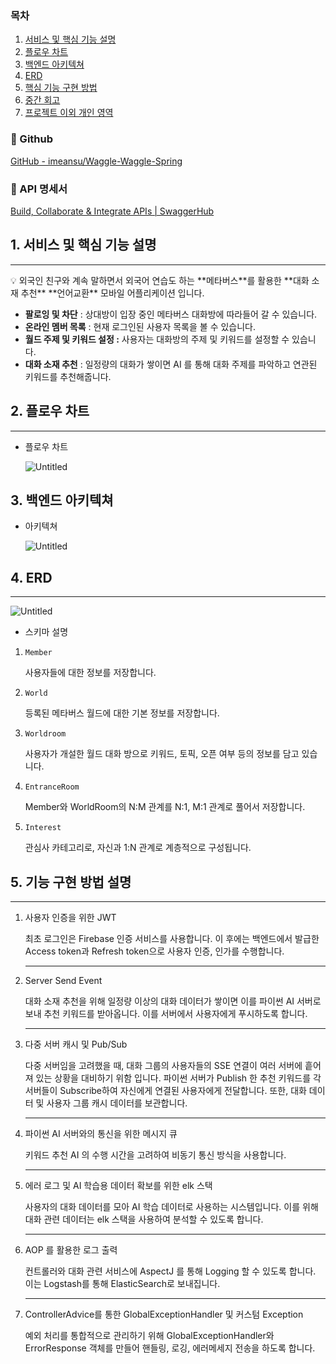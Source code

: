 ### 목차

1. [서비스 및 핵심 기능 설명](https://www.notion.so/d879e319b9d942118936261b8ef5ff1d)
2. [플로우 차트](https://www.notion.so/d879e319b9d942118936261b8ef5ff1d)
3. [백엔드 아키텍쳐](https://www.notion.so/d879e319b9d942118936261b8ef5ff1d)
4. [ERD](https://www.notion.so/d879e319b9d942118936261b8ef5ff1d)
5. [핵심 기능 구현 방법](https://www.notion.so/d879e319b9d942118936261b8ef5ff1d)
6. [중간 회고](https://www.notion.so/d879e319b9d942118936261b8ef5ff1d)
7. [프로젝트 이외 개인 영역](https://www.notion.so/d879e319b9d942118936261b8ef5ff1d)

### 🔗 Github

[GitHub - imeansu/Waggle-Waggle-Spring](https://github.com/imeansu/Waggle-Waggle-Spring)

### 📲 API 명세서

[Build, Collaborate & Integrate APIs | SwaggerHub](https://app.swaggerhub.com/apis/waggle6/waggle/1.0.0-oas3)

## 1. 서비스 및 핵심 기능 설명

---

<aside>
💡 외국인 친구와 계속 말하면서 외국어 연습도 하는
**메타버스**를 활용한 **대화 소재 추천** **언어교환** 모바일 어플리케이션 입니다.

</aside>

- **팔로잉 및 차단** : 상대방이 입장 중인 메타버스 대화방에 따라들어 갈 수 있습니다.
- **온라인 멤버 목록** : 현재 로그인된 사용자 목록을 볼 수 있습니다.
- **월드 주제 및 키워드 설정 :** 사용자는 대화방의 주제 및 키워드를 설정할 수 있습니다.
- **대화 소재 추천** : 일정량의 대화가 쌓이면 AI 를 통해 대화 주제를 파악하고 연관된 키워드를 추천해줍니다.

## 2. 플로우 차트

---

- 플로우 차트
    
    ![Untitled](https://s3-us-west-2.amazonaws.com/secure.notion-static.com/5181e3a1-045a-44d3-8019-1bf4e48de128/Untitled.png)
    

## 3. 백엔드 아키텍쳐

- 아키텍쳐
    
    ![Untitled](https://s3-us-west-2.amazonaws.com/secure.notion-static.com/85a02b40-1eba-4eb7-8d5b-cf04900308c0/Untitled.png)
    

## 4. ERD

---

![Untitled](https://s3-us-west-2.amazonaws.com/secure.notion-static.com/dd816ad6-3af4-47d0-a3b5-58ef24ebd348/Untitled.png)

- 스키마 설명
1. `Member`
    
    사용자들에 대한 정보를 저장합니다.
    
2. `World`
    
    등록된 메타버스 월드에 대한 기본 정보를 저장합니다.
    
3. `Worldroom`
    
    사용자가 개설한 월드 대화 방으로 키워드, 토픽, 오픈 여부 등의 정보를 담고 있습니다.
    
4. `EntranceRoom`
    
    Member와 WorldRoom의 N:M 관계를 N:1, M:1  관계로 풀어서 저장합니다.
    
5. `Interest`
    
    관심사 카테고리로, 자신과 1:N 관계로 계층적으로 구성됩니다.
    

## 5. 기능 구현 방법 설명

---

1. 사용자 인증을 위한 JWT
    
    최초 로그인은 Firebase 인증 서비스를 사용합니다. 이 후에는 백엔드에서 발급한 Access token과 Refresh token으로 사용자 인증, 인가를 수행합니다.
    
    ---
    
2. Server Send Event
    
    대화 소재 추천을 위해 일정량 이상의 대화 데이터가 쌓이면 이를 파이썬 AI 서버로 보내 추천 키워드를 받아옵니다. 이를 서버에서 사용자에게 푸시하도록 합니다.
    
    ---
    
3. 다중 서버 캐시 및 Pub/Sub
    
    다중 서버임을 고려했을 때, 대화 그룹의 사용자들의 SSE 연결이 여러 서버에 흩어져 있는 상황을 대비하기 위함 입니다. 파이썬 서버가 Publish 한 추천 키워드를 각 서버들이 Subscribe하여 자신에게 연결된 사용자에게 전달합니다. 또한, 대화 데이터 및 사용자 그룹 캐시 데이터를 보관합니다.
    
    ---
    
4. 파이썬 AI 서버와의 통신을 위한 메시지 큐
    
    키워드 추천 AI 의 수행 시간을 고려하여 비동기 통신 방식을 사용합니다. 
    
    ---
    
5. 에러 로그 및 AI 학습용 데이터 확보를 위한 elk 스택 
    
    사용자의 대화 데이터를 모아 AI 학습 데이터로 사용하는 시스템입니다. 이를 위해 대화 관련 데이터는 elk 스택을 사용하여 분석할 수 있도록 합니다.
    
    ---
    
6. AOP 를 활용한 로그 출력
    
    컨트롤러와 대화 관련 서비스에 AspectJ 를 통해 Logging 할 수 있도록 합니다. 이는 Logstash를 통해 ElasticSearch로 보내집니다.
    
    ---
    
7. ControllerAdvice를 통한 GlobalExceptionHandler 및 커스텀 Exception
    
    예외 처리를 통합적으로 관리하기 위해 GlobalExceptionHandler와 ErrorResponse 객체를 만들어 핸들링, 로깅, 에러메세지 전송을 하도록 합니다.
